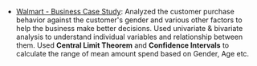 - [Walmart - Business Case Study](https://github.com/iamsachinbagale/ML-CASE-STUDIES/blob/main/Walmart/walmart%20confidence%20interval%20and%20clt.ipynb): Analyzed the customer purchase behavior against the customer's gender
and various other factors to help the business make better decisions.
 Used univariate & bivariate analysis to understand individual variables
and relationship between them. Used **Central Limit Theorem** and **Confidence Intervals** to calculate the
range of mean amount spend based on Gender, Age etc.
